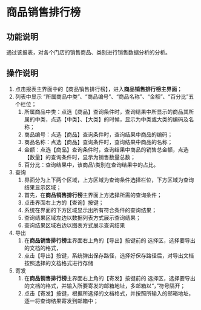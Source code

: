 # 商品销售排行榜

## 功能说明

通过该报表，对各个门店的销售商品、类别进行销售数据分析的分析。

## 操作说明

1.	点击报表主界面中的【商品销售排行榜】，进入**商品销售排行榜主界面**；
2.	列表中显示 “所属商品中类”、“商品编号”、“商品名称”、“金额”、“百分比”五个栏位；
 	1. 所属商品中类：点选【商品】查询条件时，查询结果中所显示的商品其所属的中类，点选【中类】、【大类】的时候，显示为中类或大类的编码及名称；
 	2. 商品编号：点选【商品】查询条件时，查询结果中商品的编码；
 	3. 商品名称：点选【商品】查询条件时，查询结果中商品的名称；
 	4. 金额：点选【商品】查询条件时，查询结果中商品的销售总金额，点选【数量】的查询条件时，显示为销售数量总数；
 	5. 百分比：查询结果中，该商品\类别在查询结果中的占比。
3.	查询
    1. 界面分为上下两个区域，上方区域为查询条件选择栏位，下方区域为查询结果显示区域；
    2. 首先，在**商品销售排行榜**主界面上方选择所需的查询条件；
    3. 点击界面右上方的【查询】按键；
    4. 系统在界面的下方区域显示出所有符合条件的查询结果；
    5. 查询结果区域左边以数据列表方式展示查询结果；
    6. 查询结果区域右边以图表方式展示查询结果
4.	导出
    1. 在**商品销售排行榜**主界面右上角的【导出】按键前的 选择区，选择要导出的文档的格式，
    2. 点击【导出】按键，系统弹出保存路径，选择好保存路径后，对导出文档按照选择的文档格式进行存储
5.	寄发
    1. 在**商品销售排行榜**主界面右上角的【寄发】按键前的 选择区，选择要导出的文档的格式，并输入所要寄发的邮箱地址，多邮箱以“，”符号隔开；
    2. 点击【寄发】按键，根据所选择的文档格式，并按照所输入的邮箱地址，逐一将查询结果寄发到邮箱中；
